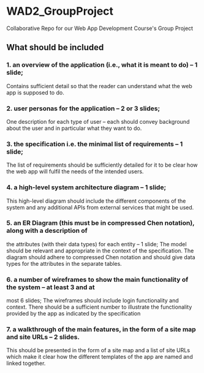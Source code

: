 # WAD2_GroupProject
Collaborative Repo for our Web App Development Course's Group Project

## What should be included
### 1. an overview of the application (i.e., what it is meant to do) – 1 slide;
Contains sufficient detail so that the reader can understand what the web
app is supposed to do.

### 2. user personas for the application – 2 or 3 slides;
One description for each type of user – each should convey background
about the user and in particular what they want to do.

### 3. the specification i.e. the minimal list of requirements – 1 slide;
The list of requirements should be sufficiently detailed for it to be clear how
the web app will fulfil the needs of the intended users.

### 4. a high-level system architecture diagram – 1 slide;
This high-level diagram should include the different components of the
system and any additional APIs from external services that might be used.

### 5. an ER Diagram (this must be in compressed Chen notation), along with a description of
the attributes (with their data types) for each entity – 1 slide;
The model should be relevant and appropriate in the context of the
specification. The diagram should adhere to compressed Chen notation
and should give data types for the attributes in the separate tables.

### 6. a number of wireframes to show the main functionality of the system – at least 3 and at
most 6 slides;
The wireframes should include login functionality and context. There
should be a sufficient number to illustrate the functionality provided by the
app as indicated by the specification

### 7. a walkthrough of the main features, in the form of a site map and site URLs – 2 slides.
This should be presented in the form of a site map and a list of site URLs
which make it clear how the different templates of the app are named and
linked together.
